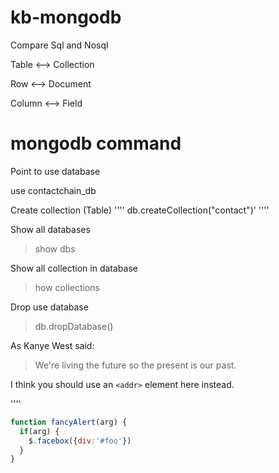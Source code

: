 # kb-mongodb

Compare Sql and Nosql

Table <--> Collection

Row <--> Document

Column <--> Field


# mongodb command

Point to use database

 use contactchain_db

Create collection (Table)
''''
db.createCollection("contact")'
''''

Show all databases

> show dbs

Show all collection in database

> how collections

Drop use database

> db.dropDatabase()

As Kanye West said:

> We're living the future so
> the present is our past.

I think you should use an
`<addr>` element here instead.

''''
```javascript
function fancyAlert(arg) {
  if(arg) {
    $.facebox({div:'#foo'})
  }
}
```

